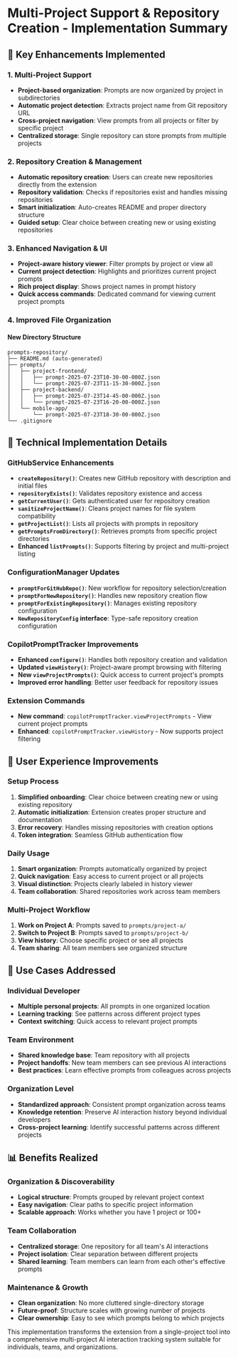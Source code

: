 # Multi-Project Support & Repository Creation - Implementation Summary

## 🎯 Key Enhancements Implemented

### 1. Multi-Project Support
- **Project-based organization**: Prompts are now organized by project in subdirectories
- **Automatic project detection**: Extracts project name from Git repository URL
- **Cross-project navigation**: View prompts from all projects or filter by specific project
- **Centralized storage**: Single repository can store prompts from multiple projects

### 2. Repository Creation & Management
- **Automatic repository creation**: Users can create new repositories directly from the extension
- **Repository validation**: Checks if repositories exist and handles missing repositories
- **Smart initialization**: Auto-creates README and proper directory structure
- **Guided setup**: Clear choice between creating new or using existing repositories

### 3. Enhanced Navigation & UI
- **Project-aware history viewer**: Filter prompts by project or view all
- **Current project detection**: Highlights and prioritizes current project prompts
- **Rich project display**: Shows project names in prompt history
- **Quick access commands**: Dedicated command for viewing current project prompts

### 4. Improved File Organization

#### New Directory Structure
```
prompts-repository/
├── README.md (auto-generated)
├── prompts/
│   ├── project-frontend/
│   │   ├── prompt-2025-07-23T10-30-00-000Z.json
│   │   └── prompt-2025-07-23T11-15-30-000Z.json
│   ├── project-backend/
│   │   ├── prompt-2025-07-23T14-45-00-000Z.json
│   │   └── prompt-2025-07-23T16-20-00-000Z.json
│   └── mobile-app/
│       └── prompt-2025-07-23T18-30-00-000Z.json
└── .gitignore
```

## 🔧 Technical Implementation Details

### GitHubService Enhancements
- **`createRepository()`**: Creates new GitHub repository with description and initial files
- **`repositoryExists()`**: Validates repository existence and access
- **`getCurrentUser()`**: Gets authenticated user for repository creation
- **`sanitizeProjectName()`**: Cleans project names for file system compatibility
- **`getProjectList()`**: Lists all projects with prompts in repository
- **`getPromptsFromDirectory()`**: Retrieves prompts from specific project directories
- **Enhanced `listPrompts()`**: Supports filtering by project and multi-project listing

### ConfigurationManager Updates
- **`promptForGitHubRepo()`**: New workflow for repository selection/creation
- **`promptForNewRepository()`**: Handles new repository creation flow
- **`promptForExistingRepository()`**: Manages existing repository configuration
- **`NewRepositoryConfig` interface**: Type-safe repository creation configuration

### CopilotPromptTracker Improvements
- **Enhanced `configure()`**: Handles both repository creation and validation
- **Updated `viewHistory()`**: Project-aware prompt browsing with filtering
- **New `viewProjectPrompts()`**: Quick access to current project's prompts
- **Improved error handling**: Better user feedback for repository issues

### Extension Commands
- **New command**: `copilotPromptTracker.viewProjectPrompts` - View current project prompts
- **Enhanced**: `copilotPromptTracker.viewHistory` - Now supports project filtering

## 🚀 User Experience Improvements

### Setup Process
1. **Simplified onboarding**: Clear choice between creating new or using existing repository
2. **Automatic initialization**: Extension creates proper structure and documentation
3. **Error recovery**: Handles missing repositories with creation options
4. **Token integration**: Seamless GitHub authentication flow

### Daily Usage
1. **Smart organization**: Prompts automatically organized by project
2. **Quick navigation**: Easy access to current project or all projects
3. **Visual distinction**: Projects clearly labeled in history viewer
4. **Team collaboration**: Shared repositories work across team members

### Multi-Project Workflow
1. **Work on Project A**: Prompts saved to `prompts/project-a/`
2. **Switch to Project B**: Prompts saved to `prompts/project-b/`
3. **View history**: Choose specific project or see all projects
4. **Team sharing**: All team members see organized structure

## 🎯 Use Cases Addressed

### Individual Developer
- **Multiple personal projects**: All prompts in one organized location
- **Learning tracking**: See patterns across different project types
- **Context switching**: Quick access to relevant project prompts

### Team Environment
- **Shared knowledge base**: Team repository with all projects
- **Project handoffs**: New team members can see previous AI interactions
- **Best practices**: Learn effective prompts from colleagues across projects

### Organization Level
- **Standardized approach**: Consistent prompt organization across teams
- **Knowledge retention**: Preserve AI interaction history beyond individual developers
- **Cross-project learning**: Identify successful patterns across different projects

## 📊 Benefits Realized

### Organization & Discoverability
- **Logical structure**: Prompts grouped by relevant project context
- **Easy navigation**: Clear paths to specific project information
- **Scalable approach**: Works whether you have 1 project or 100+

### Team Collaboration
- **Centralized storage**: One repository for all team's AI interactions
- **Project isolation**: Clear separation between different projects
- **Shared learning**: Team members can learn from each other's effective prompts

### Maintenance & Growth
- **Clean organization**: No more cluttered single-directory storage
- **Future-proof**: Structure scales with growing number of projects
- **Clear ownership**: Easy to see which prompts belong to which projects

This implementation transforms the extension from a single-project tool into a comprehensive multi-project AI interaction tracking system suitable for individuals, teams, and organizations.
